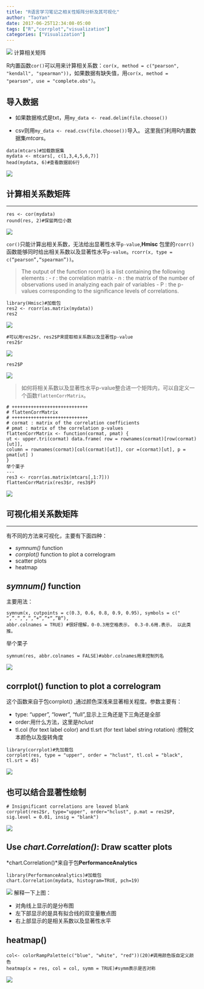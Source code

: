```yaml
---
title: "R语言学习笔记之相关性矩阵分析及其可视化"
author: "TaoYan"
date: 2017-06-25T12:34:08-05:00
tags: ["R","corrplot","visualization"]
categories: ["Visualization"]
---
```


![](https://cdn.jsdelivr.net/gh/YTLogos/pic_link@master/img/20190819152129.png)
计算相关矩阵

R内置函数`cor()`可以用来计算相关系数：`cor(x, method = c("pearson", "kendall", "spearman"))`，如果数据有缺失值，用`cor(x, method = "pearson", use = "complete.obs")`。
<!--more-->


## 导入数据

* 如果数据格式是txt，用`my_data <- read.delim(file.choose())`

* csv则用`my_data <- read.csv(file.choose())`导入。 
这里我们利用R内置数据集*mtcars*。
```
data(mtcars)#加载数据集
mydata <- mtcars[, c(1,3,4,5,6,7)]
head(mydata, 6)#查看数据前6行
```

![](https://cdn.jsdelivr.net/gh/YTLogos/pic_link@master/img/20190819152142.png)

## 计算相关系数矩阵
---
```
res <- cor(mydata)
round(res, 2)#保留两位小数
```
![](https://cdn.jsdelivr.net/gh/YTLogos/pic_link@master/img/20190819152151.png)

`cor()`只能计算出相关系数，无法给出显著性水平`p-value`,**Hmisc**
包里的`rcorr()`函数能够同时给出相关系数以及显著性水平`p-value`。`rcorr(x, type = c(“pearson”,“spearman”))`。

> The output of the function rcorr() is a list containing the following elements : - r : the correlation matrix - n : the matrix of the number of observations used in analyzing each pair of variables - P : the p-values corresponding to the significance levels of correlations.

```
library(Hmisc)#加载包
res2 <- rcorr(as.matrix(mydata))
res2
```

![](https://cdn.jsdelivr.net/gh/YTLogos/pic_link@master/img/20190819152203.png)

```
#可以用res2$r、res2$P来提取相关系数以及显著性p-value
res2$r
```

![](https://cdn.jsdelivr.net/gh/YTLogos/pic_link@master/img/20190819152215.png)
```
res2$P
```

![](https://cdn.jsdelivr.net/gh/YTLogos/pic_link@master/img/20190819152225.png)

>如何将相关系数以及显著性水平p-value整合进一个矩阵内，可以自定义一个函数`flattenCorrMatrix`。

```
# ++++++++++++++++++++++++++++
# flattenCorrMatrix
# ++++++++++++++++++++++++++++
# cormat : matrix of the correlation coefficients
# pmat : matrix of the correlation p-values
flattenCorrMatrix <- function(cormat, pmat) {
ut <- upper.tri(cormat) data.frame( row = rownames(cormat)[row(cormat)[ut]], 
column = rownames(cormat)[col(cormat)[ut]], cor =(cormat)[ut], p = pmat[ut] )
}
举个栗子
---
res3 <- rcorr(as.matrix(mtcars[,1:7]))
flattenCorrMatrix(res3$r, res3$P)
```

![](https://cdn.jsdelivr.net/gh/YTLogos/pic_link@master/img/20190819152237.png)

## 可视化相关系数矩阵
---
有不同的方法来可视化，主要有下面四种：

* *symnum()* function
* *corrplot()* function to plot a correlogram
* scatter plots
* heatmap

## *symnum()* function
主要用法： 
```
symnum(x, cutpoints = c(0.3, 0.6, 0.8, 0.9, 0.95), symbols = c(" “,”.“,”,“,”+“,”*“,”B“), 
abbr.colnames = TRUE) #很好理解，0-0.3用空格表示， 0.3-0.6用.表示， 以此类推。 
```
举个栗子
```
symnum(res, abbr.colnames = FALSE)#abbr.colnames用来控制列名
```

![](https://cdn.jsdelivr.net/gh/YTLogos/pic_link@master/img/20190819152251.png)

## corrplot() function to plot a correlogram
这个函数来自于包corrplot()
,通过颜色深浅来显著相关程度。参数主要有：
* type: “upper”, “lower”, “full”,显示上三角还是下三角还是全部
* order:用什么方法，这里是*hclust*
* tl.col (for text label color) and tl.srt (for text label string rotation) :控制文本颜色以及旋转角度
```
library(corrplot)#先加载包
corrplot(res, type = "upper", order = "hclust", tl.col = "black", tl.srt = 45)
```
![](https://cdn.jsdelivr.net/gh/YTLogos/pic_link@master/img/20190819152302.png)

## 也可以结合显著性绘制
```
# Insignificant correlations are leaved blank
corrplot(res2$r, type="upper", order="hclust", p.mat = res2$P, sig.level = 0.01, insig = "blank")
```
![](https://cdn.jsdelivr.net/gh/YTLogos/pic_link@master/img/20190819152313.png)

## Use *chart.Correlation()*: Draw scatter plots
*chart.Correlation()*来自于包**PerformanceAnalytics**
```
library(PerformanceAnalytics)#加载包
chart.Correlation(mydata, histogram=TRUE, pch=19)
```
![](https://cdn.jsdelivr.net/gh/YTLogos/pic_link@master/img/20190819152327.png)
解释一下上图：
* 对角线上显示的是分布图
* 左下部显示的是具有拟合线的双变量散点图
* 右上部显示的是相关系数以及显著性水平

## heatmap()
```
col<- colorRampPalette(c("blue", "white", "red"))(20)#调用颜色版自定义颜色
heatmap(x = res, col = col, symm = TRUE)#symm表示是否对称
```
![](https://cdn.jsdelivr.net/gh/YTLogos/pic_link@master/img/20190819152339.png)

